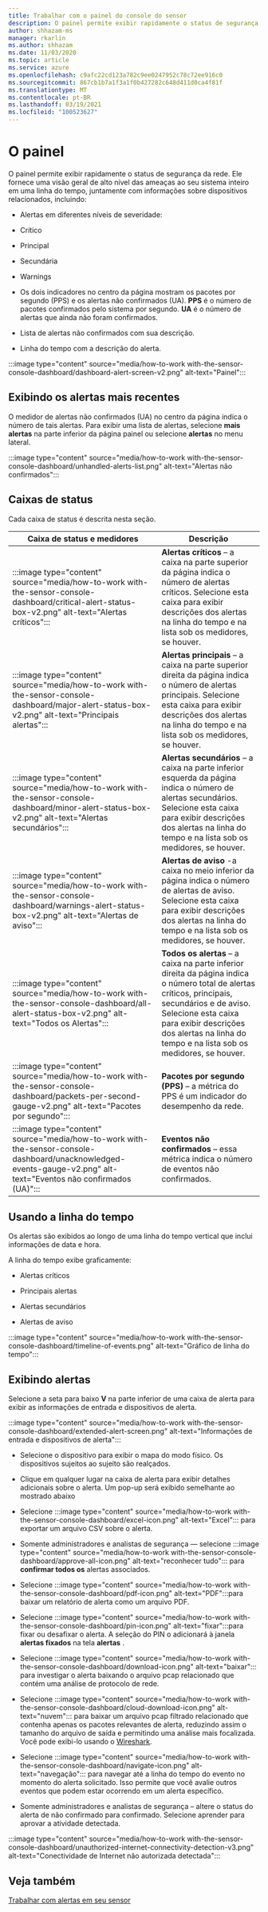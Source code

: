```yaml
---
title: Trabalhar com o painel do console do sensor
description: O painel permite exibir rapidamente o status de segurança da rede. Ele fornece uma visão geral de alto nível das ameaças ao seu sistema inteiro em uma linha do tempo, juntamente com informações sobre dispositivos relacionados.
author: shhazam-ms
manager: rkarlin
ms.author: shhazam
ms.date: 11/03/2020
ms.topic: article
ms.service: azure
ms.openlocfilehash: c9afc22cd123a782c9ee0247952c78c72ee916c0
ms.sourcegitcommit: 867cb1b7a1f3a1f0b427282c648d411d0ca4f81f
ms.translationtype: MT
ms.contentlocale: pt-BR
ms.lasthandoff: 03/19/2021
ms.locfileid: "100523627"
---
```

# <a name="the-dashboard"></a>O painel

O painel permite exibir rapidamente o status de segurança da rede. Ele fornece uma visão geral de alto nível das ameaças ao seu sistema inteiro em uma linha do tempo, juntamente com informações sobre dispositivos relacionados, incluindo:

- Alertas em diferentes níveis de severidade:

- Crítico

- Principal

- Secundária

- Warnings

- Os dois indicadores no centro da página mostram os pacotes por segundo (PPS) e os alertas não confirmados (UA). **PPS** é o número de pacotes confirmados pelo sistema por segundo. **UA** é o número de alertas que ainda não foram confirmados.

- Lista de alertas não confirmados com sua descrição.

- Linha do tempo com a descrição do alerta.

:::image type="content" source="media/how-to-work with-the-sensor-console-dashboard/dashboard-alert-screen-v2.png" alt-text="Painel":::

## <a name="viewing-the-latest-alerts"></a>Exibindo os alertas mais recentes

O medidor de alertas não confirmados (UA) no centro da página indica o número de tais alertas. Para exibir uma lista de alertas, selecione **mais alertas** na parte inferior da página painel ou selecione **alertas** no menu lateral.

:::image type="content" source="media/how-to-work with-the-sensor-console-dashboard/unhandled-alerts-list.png" alt-text="Alertas não confirmados":::

## <a name="status-boxes"></a>Caixas de status

Cada caixa de status é descrita nesta seção.

| Caixa de status e medidores | Descrição |
| -------------- | -------------- |
| :::image type="content" source="media/how-to-work with-the-sensor-console-dashboard/critical-alert-status-box-v2.png" alt-text="Alertas críticos"::: | **Alertas críticos** – a caixa na parte superior da página indica o número de alertas críticos. Selecione esta caixa para exibir descrições dos alertas na linha do tempo e na lista sob os medidores, se houver.                              |
| :::image type="content" source="media/how-to-work with-the-sensor-console-dashboard/major-alert-status-box-v2.png" alt-text="Principais alertas"::: | **Alertas principais** – a caixa na parte superior direita da página indica o número de alertas principais. Selecione esta caixa para exibir descrições dos alertas na linha do tempo e na lista sob os medidores, se houver.                                     |
| :::image type="content" source="media/how-to-work with-the-sensor-console-dashboard/minor-alert-status-box-v2.png" alt-text="Alertas secundários"::: | **Alertas secundários** – a caixa na parte inferior esquerda da página indica o número de alertas secundários. Selecione esta caixa para exibir descrições dos alertas na linha do tempo e na lista sob os medidores, se houver.                                   |
| :::image type="content" source="media/how-to-work with-the-sensor-console-dashboard/warnings-alert-status-box-v2.png" alt-text="Alertas de aviso"::: | **Alertas de aviso** -a caixa no meio inferior da página indica o número de alertas de aviso. Selecione esta caixa para exibir descrições dos alertas na linha do tempo e na lista sob os medidores, se houver.                             |
| :::image type="content" source="media/how-to-work with-the-sensor-console-dashboard/all-alert-status-box-v2.png" alt-text="Todos os Alertas"::: | **Todos os alertas** – a caixa na parte inferior direita da página indica o número total de alertas críticos, principais, secundários e de aviso. Selecione esta caixa para exibir descrições dos alertas na linha do tempo e na lista sob os medidores, se houver. |
| :::image type="content" source="media/how-to-work with-the-sensor-console-dashboard/packets-per-second-gauge-v2.png" alt-text="Pacotes por segundo"::: | **Pacotes por segundo (PPS)** – a métrica do PPS é um indicador do desempenho da rede. |
| :::image type="content" source="media/how-to-work with-the-sensor-console-dashboard/unacknowledged-events-gauge-v2.png" alt-text="Eventos não confirmados (UA)"::: | **Eventos não confirmados** – essa métrica indica o número de eventos não confirmados.

## <a name="using-the-timeline"></a>Usando a linha do tempo

Os alertas são exibidos ao longo de uma linha do tempo vertical que inclui informações de data e hora.

A linha do tempo exibe graficamente:

- Alertas críticos

- Principais alertas

- Alertas secundários

- Alertas de aviso

:::image type="content" source="media/how-to-work with-the-sensor-console-dashboard/timeline-of-events.png" alt-text="Gráfico de linha do tempo":::

## <a name="viewing-alerts"></a>Exibindo alertas

Selecione a seta para baixo **V** na parte inferior de uma caixa de alerta para exibir as informações de entrada e dispositivos de alerta.

:::image type="content" source="media/how-to-work with-the-sensor-console-dashboard/extended-alert-screen.png" alt-text="Informações de entrada e dispositivos de alerta":::

- Selecione o dispositivo para exibir o mapa do modo físico. Os dispositivos sujeitos ao sujeito são realçados.

- Clique em qualquer lugar na caixa de alerta para exibir detalhes adicionais sobre o alerta. Um pop-up será exibido semelhante ao mostrado abaixo

- Selecione :::image type="content" source="media/how-to-work with-the-sensor-console-dashboard/excel-icon.png" alt-text="Excel"::: para exportar um arquivo CSV sobre o alerta.

- Somente administradores e analistas de segurança — selecione :::image type="content" source="media/how-to-work with-the-sensor-console-dashboard/approve-all-icon.png" alt-text="reconhecer tudo"::: para **confirmar todos os** alertas associados.

- Selecione :::image type="content" source="media/how-to-work with-the-sensor-console-dashboard/pdf-icon.png" alt-text="PDF":::para baixar um relatório de alerta como um arquivo PDF.

- Selecione :::image type="content" source="media/how-to-work with-the-sensor-console-dashboard/pin-icon.png" alt-text="fixar":::para fixar ou desafixar o alerta. A seleção do PIN o adicionará à janela **alertas fixados** na tela **alertas** .

- Selecione :::image type="content" source="media/how-to-work with-the-sensor-console-dashboard/download-icon.png" alt-text="baixar"::: para investigar o alerta baixando o arquivo pcap relacionado que contém uma análise de protocolo de rede.

- Selecione :::image type="content" source="media/how-to-work with-the-sensor-console-dashboard/cloud-download-icon.png" alt-text="nuvem"::: para baixar um arquivo pcap filtrado relacionado que contenha apenas os pacotes relevantes de alerta, reduzindo assim o tamanho do arquivo de saída e permitindo uma análise mais focalizada. Você pode exibi-lo usando o [Wireshark](https://www.wireshark.org/).

- Selecione :::image type="content" source="media/how-to-work with-the-sensor-console-dashboard/navigate-icon.png" alt-text="navegação"::: para navegar até a linha do tempo do evento no momento do alerta solicitado. Isso permite que você avalie outros eventos que podem estar ocorrendo em um alerta específico.

- Somente administradores e analistas de segurança – altere o status do alerta de não confirmado para confirmado. Selecione aprender para aprovar a atividade detectada.

:::image type="content" source="media/how-to-work with-the-sensor-console-dashboard/unauthorized-internet-connectivity-detection-v3.png" alt-text="Conectividade de Internet não autorizada detectada":::

## <a name="see-also"></a>Veja também

[Trabalhar com alertas em seu sensor](how-to-work-with-alerts-on-your-sensor.md)

